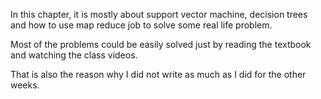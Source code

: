 In this chapter, it is mostly about support vector machine, decision trees and how to use map reduce job to solve some real life problem. 

Most of the problems could be easily solved just by reading the textbook and watching the class videos. 

That is also the reason why I did not write as much as I did for the other weeks.

